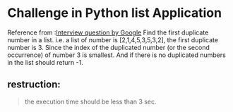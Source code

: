 # Challenge in Python list Application
Reference from :[Interview question by Google]( https://app.codesignal.com/interview-practice/task/pMvymcahZ8dY4g75q)
Find the first duplicate number in a list. i.e. a list of number is
[2,1,4,5,3,5,3,2], the first duplicate number is 3. Since the index of
the duplicated number (or the second occurrence) of number 3 is smallest. And if there is no
duplicated numbers in the list should return -1.

## restruction:
> the execution time should be less than 3 sec.

